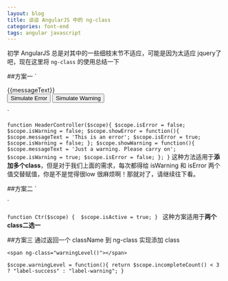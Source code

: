 ```yaml
---
layout: blog
title: 谈谈 AngularJS 中的 ng-class
categories: font-end
tags: angular javascript
---
```

初学 AngularJS 总是对其中的一些细枝末节不适应，可能是因为太适应 jquery了吧，现在这里将 `ng-class` 的使用总结一下

##方案一
`<div ng-controller="HeaderController">
    <div ng-class="{error: isError, warning: isWarning}">{{messageText}}</div>
    <button ng-click="showError()">Simulate Error</button>
    <button ng-click="showWarning()">Simulate Warning</button>
</div>`

`function HeaderController($scope){
    $scope.isError = false;
    $scope.isWarning = false;
    $scope.showError = function(){
        $scope.messageText = 'This is an error';
        $scope.isError = true;
        $scope.isWarning = false;
    };
    $scope.showWarning = function(){
        $scope.messageText = 'Just a warning. Please carry on';
        $scope.isWarning = true;
        $scope.isError = false;
    };
}`
这种方法适用于**添加多个class**，但是对于我们上面的需求，每次都得给 isWarning 和 isError 两个值交替赋值，你是不是觉得很low 很麻烦啊！那就对了，请继续往下看。

##方案二
`<div ng-class="{true: 'alert-success', false: 'alert-danger'}[isActive]">
</div>`

`function Ctr($scope) { 
    $scope.isActive = true;
}
`
这种方案适用于**两个class二选一**

##方案三
通过返回一个 className 到 ng-class 实现添加 class

`<span ng-class="warningLevel()"></span>`

`$scope.warningLevel = function(){
    return $scope.incompleteCount() < 3 ? "label-success" : "label-warning";
}`
